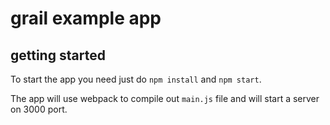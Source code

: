 # grail example app

## getting started

To start the app you need just do `npm install` and `npm start`.

The app will use webpack to compile out `main.js` file and will start a server on 3000 port.

